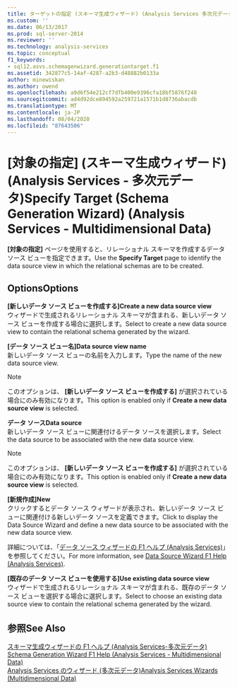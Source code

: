 ```yaml
---
title: ターゲットの指定 (スキーマ生成ウィザード) (Analysis Services 多次元データ) |Microsoft Docs
ms.custom: ''
ms.date: 06/13/2017
ms.prod: sql-server-2014
ms.reviewer: ''
ms.technology: analysis-services
ms.topic: conceptual
f1_keywords:
- sql12.asvs.schemagenwizard.generationtarget.f1
ms.assetid: 342877c5-14af-4287-a2b3-d48882b0133a
author: minewiskan
ms.author: owend
ms.openlocfilehash: a9d6f54e212cf7dfb400e9396cfa18bf5876f248
ms.sourcegitcommit: ad4d92dce894592a259721a1571b1d8736abacdb
ms.translationtype: MT
ms.contentlocale: ja-JP
ms.lasthandoff: 08/04/2020
ms.locfileid: "87643506"
---
```

# <a name="specify-target-schema-generation-wizard-analysis-services---multidimensional-data"></a><span data-ttu-id="e5a73-102">[対象の指定] (スキーマ生成ウィザード) (Analysis Services - 多次元データ)</span><span class="sxs-lookup"><span data-stu-id="e5a73-102">Specify Target (Schema Generation Wizard) (Analysis Services - Multidimensional Data)</span></span>
  <span data-ttu-id="e5a73-103">**[対象の指定]** ページを使用すると、リレーショナル スキーマを作成するデータ ソース ビューを指定できます。</span><span class="sxs-lookup"><span data-stu-id="e5a73-103">Use the **Specify Target** page to identify the data source view in which the relational schemas are to be created.</span></span>  
  
## <a name="options"></a><span data-ttu-id="e5a73-104">Options</span><span class="sxs-lookup"><span data-stu-id="e5a73-104">Options</span></span>  
 <span data-ttu-id="e5a73-105">**[新しいデータ ソース ビューを作成する]**</span><span class="sxs-lookup"><span data-stu-id="e5a73-105">**Create a new data source view**</span></span>  
 <span data-ttu-id="e5a73-106">ウィザードで生成されるリレーショナル スキーマが含まれる、新しいデータ ソース ビューを作成する場合に選択します。</span><span class="sxs-lookup"><span data-stu-id="e5a73-106">Select to create a new data source view to contain the relational schema generated by the wizard.</span></span>  
  
 <span data-ttu-id="e5a73-107">**[データ ソース ビュー名]**</span><span class="sxs-lookup"><span data-stu-id="e5a73-107">**Data source view name**</span></span>  
 <span data-ttu-id="e5a73-108">新しいデータ ソース ビューの名前を入力します。</span><span class="sxs-lookup"><span data-stu-id="e5a73-108">Type the name of the new data source view.</span></span>  
  
> [!NOTE]  
>  <span data-ttu-id="e5a73-109">このオプションは、 **[新しいデータ ソース ビューを作成する]** が選択されている場合にのみ有効になります。</span><span class="sxs-lookup"><span data-stu-id="e5a73-109">This option is enabled only if **Create a new data source view** is selected.</span></span>  
  
 <span data-ttu-id="e5a73-110">**データ ソース**</span><span class="sxs-lookup"><span data-stu-id="e5a73-110">**Data source**</span></span>  
 <span data-ttu-id="e5a73-111">新しいデータ ソース ビューに関連付けるデータ ソースを選択します。</span><span class="sxs-lookup"><span data-stu-id="e5a73-111">Select the data source to be associated with the new data source view.</span></span>  
  
> [!NOTE]  
>  <span data-ttu-id="e5a73-112">このオプションは、 **[新しいデータ ソース ビューを作成する]** が選択されている場合にのみ有効になります。</span><span class="sxs-lookup"><span data-stu-id="e5a73-112">This option is enabled only if **Create a new data source view** is selected.</span></span>  
  
 <span data-ttu-id="e5a73-113">**[新規作成]**</span><span class="sxs-lookup"><span data-stu-id="e5a73-113">**New**</span></span>  
 <span data-ttu-id="e5a73-114">クリックするとデータ ソース ウィザードが表示され、新しいデータ ソース ビューに関連付ける新しいデータ ソースを定義できます。</span><span class="sxs-lookup"><span data-stu-id="e5a73-114">Click to display the Data Source Wizard and define a new data source to be associated with the new data source view.</span></span>  
  
 <span data-ttu-id="e5a73-115">詳細については、「[データ ソース ウィザードの F1 ヘルプ (Analysis Services)](data-source-wizard-f1-help-analysis-services.md)」を参照してください。</span><span class="sxs-lookup"><span data-stu-id="e5a73-115">For more information, see [Data Source Wizard F1 Help &#40;Analysis Services&#41;](data-source-wizard-f1-help-analysis-services.md).</span></span>  
  
 <span data-ttu-id="e5a73-116">**[既存のデータ ソース ビューを使用する]**</span><span class="sxs-lookup"><span data-stu-id="e5a73-116">**Use existing data source view**</span></span>  
 <span data-ttu-id="e5a73-117">ウィザードで生成されるリレーショナル スキーマが含まれる、既存のデータ ソース ビューを選択する場合に選択します。</span><span class="sxs-lookup"><span data-stu-id="e5a73-117">Select to choose an existing data source view to contain the relational schema generated by the wizard.</span></span>  
  
## <a name="see-also"></a><span data-ttu-id="e5a73-118">参照</span><span class="sxs-lookup"><span data-stu-id="e5a73-118">See Also</span></span>  
 <span data-ttu-id="e5a73-119">[スキーマ生成ウィザードの F1 ヘルプ &#40;Analysis Services-多次元データ&#41;](schema-generation-wizard-f1-help-analysis-services-multidimensional-data.md) </span><span class="sxs-lookup"><span data-stu-id="e5a73-119">[Schema Generation Wizard F1 Help &#40;Analysis Services - Multidimensional Data&#41;](schema-generation-wizard-f1-help-analysis-services-multidimensional-data.md) </span></span>  
 [<span data-ttu-id="e5a73-120">Analysis Services のウィザード &#40;多次元データ&#41;</span><span class="sxs-lookup"><span data-stu-id="e5a73-120">Analysis Services Wizards &#40;Multidimensional Data&#41;</span></span>](analysis-services-wizards-multidimensional-data.md)  
  
  
